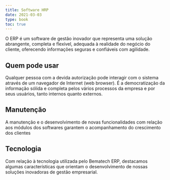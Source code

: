 ```yaml
---
title: Software HRP
date: 2021-03-03
type: book
toc: true
---
```


O ERP é um software de gestão inovador que representa uma solução abrangente, completa e flexível, adequada à realidade do negócio do cliente, oferecendo informações seguras e confiáveis com agilidade.

## Quem pode usar

Qualquer pessoa com a devida autorização pode interagir com o sistema através de um navegador de Internet (web browser). É a democratização da informação sólida e completa pelos vários processos da empresa e por seus usuários, tanto internos quanto externos.

## Manutenção

A manutenção e o desenvolvimento de novas funcionalidades com relação aos módulos dos softwares garantem o acompanhamento do crescimento dos clientes

## Tecnologia

Com relação à tecnologia utilizada pelo Bematech ERP, destacamos algumas características que orientam o desenvolvimento de nossas soluções inovadoras de gestão empresarial.
